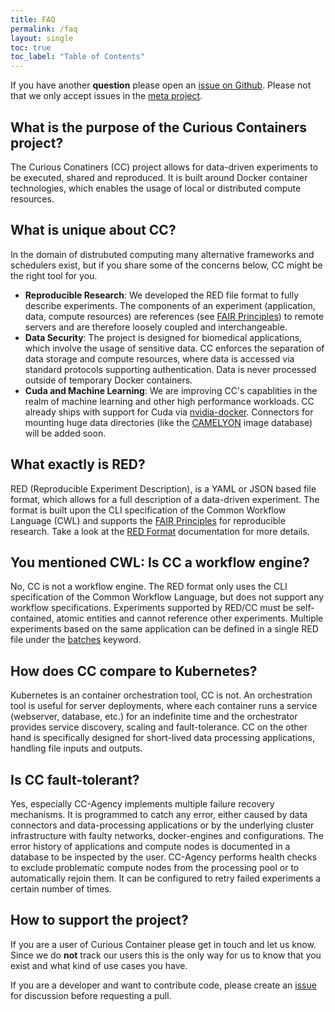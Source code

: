 ```yaml
---
title: FAQ
permalink: /faq
layout: single
toc: true
toc_label: "Table of Contents"
---
```


If you have another **question** please open an [issue on Github](https://github.com/curious-containers/curious-containers/issues). Please not that we only accept issues in the [meta project](https://github.com/curious-containers/curious-containers).


## What is the purpose of the Curious Containers project?

The Curious Conatiners (CC) project allows for data-driven experiments to be executed, shared and reproduced. It is built around Docker container technologies, which enables the usage of local or distributed compute resources.


## What is unique about CC?

In the domain of distrubuted computing many alternative frameworks and schedulers exist, but if you share some of the concerns below, CC might be the right tool for you.

* **Reproducible Research**: We developed the RED file format to fully describe experiments. The components of an experiment (application, data, compute resources) are references (see [FAIR Principles](https://www.force11.org/fairprinciples)) to remote servers and are therefore loosely coupled and interchangeable.
* **Data Security**: The project is designed for biomedical applications, which involve the usage of sensitive data. CC enforces the separation of data storage and compute resources, where data is accessed via standard protocols supporting authentication. Data is never processed outside of temporary Docker containers.
* **Cuda and Machine Learning**: We are improving CC's capablities in the realm of machine learning and other high performance workloads. CC already ships with support for Cuda via [nvidia-docker](https://github.com/NVIDIA/nvidia-docker). Connectors for mounting huge data directories (like the [CAMELYON](https://camelyon17.grand-challenge.org/) image database) will be added soon.


## What exactly is RED?

RED (Reproducible Experiment Description), is a YAML or JSON based file format, which allows for a full description of a data-driven experiment. The format is built upon the CLI specification of the Common Workflow Language (CWL) and supports the [FAIR Principles](https://www.force11.org/fairprinciples) for reproducible research. Take a look at the [RED Format](red-format.md) documentation for more details.


## You mentioned CWL: Is CC a workflow engine?

No, CC is not a workflow engine. The RED format only uses the CLI specification of the Common Workflow Language, but does not support any workflow specifications. Experiments supported by RED/CC must be self-contained, atomic entities and cannot reference other experiments. Multiple experiments based on the same application can be defined in a single RED file under the [batches](red-format.md#batches) keyword.


## How does CC compare to Kubernetes?

Kubernetes is an container orchestration tool, CC is not. An orchestration tool is useful for server deployments, where each container runs a service (webserver, database, etc.) for an indefinite time and the orchestrator provides service discovery, scaling and fault-tolerance. CC on the other hand is specifically designed for short-lived data processing applications, handling file inputs and outputs.


## Is CC fault-tolerant?

Yes, especially CC-Agency implements multiple failure recovery mechanisms. It is programmed to catch any error, either caused by data connectors and data-processing applications or by the underlying cluster infrastructure with faulty networks, docker-engines and configurations. The error history of applications and compute nodes is documented in a database to be inspected by the user. CC-Agency performs health checks to exclude problematic compute nodes from the processing pool or to automatically rejoin them. It can be configured to retry failed experiments a certain number of times.

## How to support the project?

If you are a user of Curious Container please get in touch and let us know. Since we do **not** track our users this is the only way for us to know that you exist and what kind of use cases you have.

If you are a developer and want to contribute code, please create an [issue](https://github.com/curious-containers/curious-containers/issues) for discussion before requesting a pull.